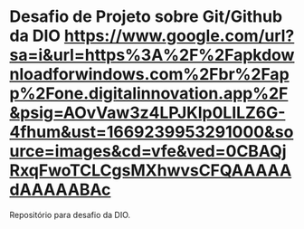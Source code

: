 # Desafio de Projeto sobre Git/Github da DIO https://www.google.com/url?sa=i&url=https%3A%2F%2Fapkdownloadforwindows.com%2Fbr%2Fapp%2Fone.digitalinnovation.app%2F&psig=AOvVaw3z4LPJKlp0LILZ6G-4fhum&ust=1669239953291000&source=images&cd=vfe&ved=0CBAQjRxqFwoTCLCgsMXhwvsCFQAAAAAdAAAAABAc
Repositório para desafio da DIO.
